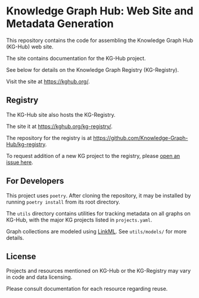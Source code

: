 # Knowledge Graph Hub: Web Site and Metadata Generation

This repository contains the code for assembling the Knowledge Graph Hub (KG-Hub) web site.

The site contains documentation for the KG-Hub project.

See below for details on the Knowledge Graph Registry (KG-Registry).

Visit the site at <https://kghub.org/>.

## Registry

The KG-Hub site also hosts the KG-Registry.

The site it at <https://kghub.org/kg-registry/>.

The repository for the registry is at <https://github.com/Knowledge-Graph-Hub/kg-registry>.

To request addition of a new KG project to the registry, please [open an issue here](https://github.com/Knowledge-Graph-Hub/kg-registry/issues/new?template=new-resource.yml).

## For Developers

This project uses `poetry`. After cloning the repository, it may be installed by running `poetry install` from its root directory.

The `utils` directory contains utilities for tracking metadata on all graphs on KG-Hub, with the major KG projects listed in `projects.yaml`.

Graph collections are modeled using [LinkML](https://github.com/linkml/linkml). See `utils/models/` for more details.

## License

Projects and resources mentioned on KG-Hub or the KG-Registry may vary in code and data licensing.

Please consult documentation for each resource regarding reuse.
